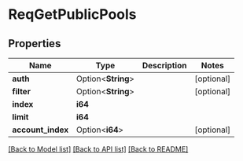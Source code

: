 # ReqGetPublicPools

## Properties

Name | Type | Description | Notes
------------ | ------------- | ------------- | -------------
**auth** | Option<**String**> |  | [optional]
**filter** | Option<**String**> |  | [optional]
**index** | **i64** |  | 
**limit** | **i64** |  | 
**account_index** | Option<**i64**> |  | [optional]

[[Back to Model list]](../README.md#documentation-for-models) [[Back to API list]](../README.md#documentation-for-api-endpoints) [[Back to README]](../README.md)


